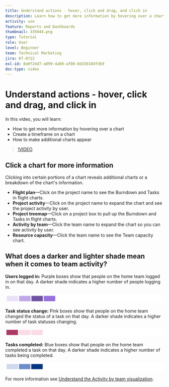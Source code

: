 ```yaml
---
title: Understand actions - hover, click and drag, and click in
description: Learn how to get more information by hovering over a chart, creating a timeframe on a chart, and making additional charts appear, all in [!UICONTROL Enhanced Analytics].
activity: use
feature: Reports and Dashboards
thumbnail: 335044.png
type: Tutorial
role: User
level: Beginner
team: Technical Marketing
jira: KT-8722
exl-id: 8e0f24d7-a099-4a08-af08-8d150104fdb9
doc-type: video
---
```

# Understand actions - hover, click and drag, and click in

In this video, you will learn:

* How to get more information by hovering over a chart
* Create a timeframe on a chart
* How to make additional charts appear

>[!VIDEO](https://video.tv.adobe.com/v/335044/?quality=12&learn=on)

## Click a chart for more information

Clicking into certain portions of a chart reveals additional charts or a breakdown of the chart's information.

* **Flight plan**—Click on the project name to see the Burndown and Tasks in flight charts.
* **Project activity**—Click on the project name to expand the chart and see the project activity by user.
* **Project treemap**—Click on a project box to pull up the Burndown and Tasks in flight charts.
* **Activity by team**—Click the team name to expand the chart so you can see activity by user.
* **Resource capacity**—Click the team name to see the Team capacity chart.

## What does a darker and lighter shade mean when it comes to team activity?

**Users logged in:** Purple boxes show that people on the home team logged in on that day. A darker shade indicates a higher number of people logging in.

![An image of purple shaded boxes](assets/purple-shaded-boxes.png)

**Task status change:** Pink boxes show that people on the home team changed the status of a task on that day. A darker shade indicates a higher number of task statuses changing.

![An image of pink shaded boxes](assets/pink-shaded-boxes.png)

**Tasks completed:** Blue boxes show that people on the home team completed a task on that day. A darker shade indicates a higher number of tasks being completed.

![An image of blue shaded boxes](assets/blue-shaded-boxes.png)

For more information see [Understand the Activity by team visualization](https://experienceleague.adobe.com/docs/workfront/using/reporting/enhanced-analytics/activity-by-team-overview.html?lang=en).
